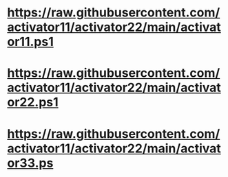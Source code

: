 # https://raw.githubusercontent.com/activator11/activator22/main/activator11.ps1
# https://raw.githubusercontent.com/activator11/activator22/main/activator22.ps1
# https://raw.githubusercontent.com/activator11/activator22/main/activator33.ps
